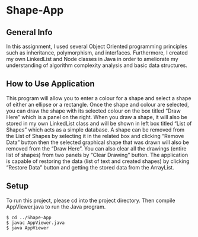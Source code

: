 # Shape-App

## General Info 
In this assignment, I used several Object Oriented programming principles such as inheritance, polymorphism, and interfaces. Furthermore, I created my own LinkedList and Node classes in Java in order to ameliorate my understanding of algorithm complexity analysis and basic data structures.  

## How to Use Application
This program will allow you to enter a colour for a shape and select a shape of either an ellipse or a rectangle. Once the shape and colour are selected, you can draw the shape with its selected colour on the box titled “Draw Here” which is a panel on the right. When you draw a shape, it will also be stored in my own LinkedList class and will be shown in left box titled “List of Shapes” which acts as a simple database. A shape can be removed from the List of Shapes by selecting it in the related box and clicking “Remove Data” button then the selected graphical shape that was drawn will also be removed from the “Draw Here”. You can also clear all the drawings (entire list of shapes) from two panels by “Clear Drawing” button. The application is capable of restoring the data (list of text and created shapes) by clicking “Restore Data” button and getting the stored data from the ArrayList.

## Setup
To run this project, please cd into the project directory. Then compile AppViewer.java to run the Java program. 

```
$ cd ../Shape-App
$ javac AppViewer.java
$ java AppViewer
```